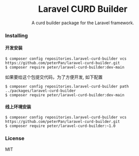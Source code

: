 <h1 align="center"> Laravel CURD Builder </h1>

<p align="center"> A curd builder package for the Laravel framework. </p>

### Installing

#### 开发安装
```shell
$ composer config repositories.laravel-curd-builder vcs https://github.com/peterPan/laravel-curd-builder.git
$ composer require peter/laravel-curd-builder:dev-main
```

如果要给这个包提交代码，为了方便开发, 如下配置

```shell
$ composer config repositories.laravel-curd-builder path ../packages/laravel-curd-builder
$ composer require peter/laravel-curd-builder:dev-main
```

#### 线上环境安装

```shell
$ composer config repositories.laravel-curd-builder vcs https://github.com/peterPan/laravel-curd-builder.git
$ composer require peter/laravel-curd-builder:~1.0
```


### License

MIT
